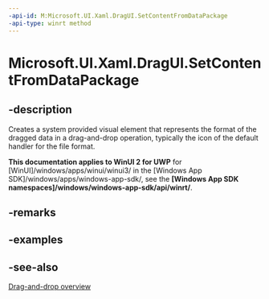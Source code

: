 ```yaml
---
-api-id: M:Microsoft.UI.Xaml.DragUI.SetContentFromDataPackage
-api-type: winrt method
---
```


<!-- Method syntax
public void SetContentFromDataPackage()
-->

# Microsoft.UI.Xaml.DragUI.SetContentFromDataPackage

## -description
Creates a system provided visual element that represents the format of the dragged data in a drag-and-drop operation, typically the icon of the default handler for the file format.

**This documentation applies to WinUI 2 for UWP** for [WinUI]/windows/apps/winui/winui3/ in the [Windows App SDK]/windows/apps/windows-app-sdk/, see the **[Windows App SDK namespaces]/windows/windows-app-sdk/api/winrt/**.

## -remarks

## -examples

## -see-also

[Drag-and-drop overview](/windows/apps/design/input/drag-and-drop)
